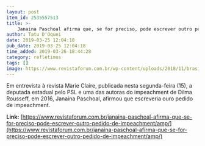 ```yaml
---
layout: post
item_id: 2535557513
title: >-
    Janaina Paschoal afirma que, se for preciso, pode escrever outro pedido de impeachment
author: Tatu D'Oquei
date: 2019-03-25 12:04:18
pub_date: 2019-03-25 12:04:18
time_added: 2019-03-26 18:44:28
category: refletimos
tags: []
image: https://www.revistaforum.com.br/wp-content/uploads/2018/11/brasil-senado-julgamento-dilma-quinto-dia-20160830-009-e1543141206411.jpg
---
```


Em entrevista à revista Marie Claire, publicada nesta segunda-feira (15), a deputada estadual pelo PSL e uma das autoras do impeachment de Dilma Rousseff, em 2016, Janaina Paschoal, afirmou que escreveria ouro pedido de impeachment.

**Link:** [https://www.revistaforum.com.br/janaina-paschoal-afirma-que-se-for-preciso-pode-escrever-outro-pedido-de-impeachment/amp/](https://www.revistaforum.com.br/janaina-paschoal-afirma-que-se-for-preciso-pode-escrever-outro-pedido-de-impeachment/amp/)

